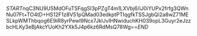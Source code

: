 $START$nqC3NU9USMdOFuTSFqgSI3pPZgT4m1LXVbj6/iJ0iYUPx2frfg3QWnNu07Ft+TO4tD+HS12F1z8V51pQMad03edkptPTIqgfkTSSJgbQi2a8wZ71MESLkpWMThbqog6E9iR8yrPewI9Ncx7JklJvIHNwiduchKH039opL3Guyr2eJzzbcHLKy3eBjAkcYUoKh2YXk5J4p6kz6RdMsQ78Wg==$END$